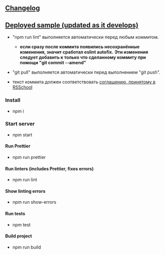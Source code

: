 ## [Changelog ](https://github.com/rolling-scopes-school/clonewars-gta/blob/dev/CHANGELOG.md)
## [Deployed sample (updated as it develops)](https://phaser-demo-arcade.netlify.app/)

* "npm run lint" выполняется автоматически перед любым коммитом.
  * __если сразу после коммита появились несохранённые изменения, значит сработал eslint autofix.__
  __Эти изменения следует добавить к только что сделанному коммиту при помощи "git commit --amend"__

* "git pull" выполняется автоматически перед выполнением "git push".

* текст коммита должен соответствовать [соглашению, принятому в RSSchool](https://docs.rs.school/#/git-convention)

### Install
* npm i

### Start server
* npm start


#### Run Prettier
* npm run prettier

#### Run linters (includes Prettier, fixes errors)
* npm run lint

#### Show linting errors
* npm run show-errors

#### Run tests
* npm test

#### Build project
* npm run build
